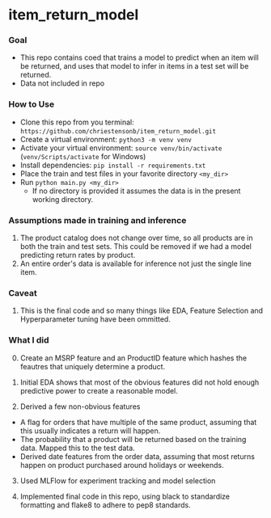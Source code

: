 # item_return_model

### Goal
- This repo contains coed that trains a model to predict when an item will be returned, and uses that model to infer in items in a test set will be returned.
- Data not included in repo

### How to Use
- Clone this repo from you terminal: `https://github.com/chriestensonb/item_return_model.git`
- Create a virtual environment: `python3 -m venv venv`
- Activate your virtual environment: `source venv/bin/activate` (`venv/Scripts/activate` for Windows)
- Install dependencies: `pip install -r requirements.txt`
- Place the train and test files in your favorite directory `<my_dir>`
- Run `python main.py <my_dir>`
    - If no directory is provided it assumes the data is in the present working directory.

### Assumptions made in training and inference
1. The product catalog does not change over time, so all products are in both the train and test sets. This could be removed if we had a model predicting return rates by product.
2. An entire order's data is available for inference not just the single line item.

### Caveat
1. This is the final code and so many things like EDA, Feature Selection and Hyperparameter tuning have been ommitted.

### What I did
0. Create an MSRP feature and an ProductID feature which hashes the feautres that uniquely determine a product.

1. Initial EDA shows that most of the obvious features did not hold enough predictive power to create a reasonable model.

2. Derived a few non-obvious features
  - A flag for orders that have multiple of the same product, assuming that this usually indicates a return will happen.
  - The probability that a product will be returned based on the training data.  Mapped this to the test data.
  - Derived date features from the order data, assuming that most returns happen on product purchased around holidays or weekends.

3. Used MLFlow for experiment tracking and model selection

4. Implemented final code in this repo, using black to standardize formatting and flake8 to adhere to pep8 standards.
